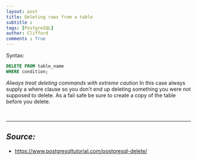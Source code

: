 ```yaml
---
layout: post
title: Deleting rows from a table
subtitle :  
tags: [PostgreSQL]
author: Clifford
comments : True
---
```



Syntax:
```sql
DELETE FROM table_name
WHERE condition;
```

*_Always treat deleting commands with extreme caution_*
In this case always supply a where clause so you don't end up deleting something you were not supposed to delete. As a fail safe be sure to create a copy of the table before you delete.

<br>

<hr>

## _Source:_  
- <https://www.postgresqltutorial.com/postgresql-delete/>